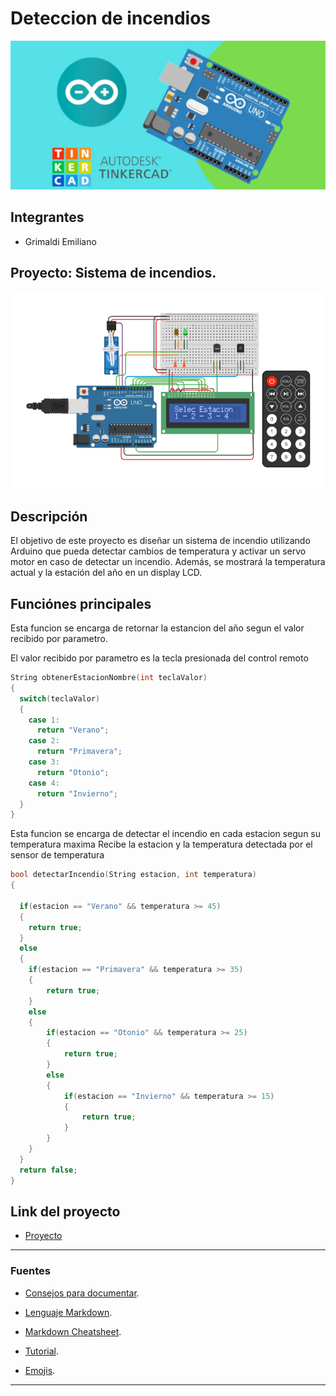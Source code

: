 # Deteccion de incendios 

![Tinkercad](./imagenes/arduino.jpg)

## Integrantes 
- Grimaldi Emiliano


## Proyecto: Sistema de incendios.

![Sistema de incendios](./imagenes/sistemaDeIncendio.png)


## Descripción
El objetivo de este proyecto es diseñar un sistema de incendio utilizando Arduino que pueda
detectar cambios de temperatura y activar un servo motor en caso de detectar un incendio.
Además, se mostrará la temperatura actual y la estación del año en un display LCD.

## Funciónes principales
Esta funcion se encarga de retornar la estancion del año segun el valor recibido por parametro.

El valor recibido por parametro es la tecla presionada del control remoto

~~~ C++ (lenguaje en el que esta escrito)
String obtenerEstacionNombre(int teclaValor) 
{
  switch(teclaValor) 
  {
    case 1:
      return "Verano";
    case 2:
      return "Primavera";
    case 3:
      return "Otonio";
    case 4:
      return "Invierno";
  }
}
~~~

Esta funcion se encarga de detectar el incendio en cada estacion segun su temperatura maxima
Recibe la estacion y la temperatura detectada por el sensor de temperatura
~~~ C++ (lenguaje en el que esta escrito)
bool detectarIncendio(String estacion, int temperatura)
{
	
  if(estacion == "Verano" && temperatura >= 45)
  {
	return true;
  }
  else
  {
	if(estacion == "Primavera" && temperatura >= 35)
    {
		return true;
    }
    else
    {
		if(estacion == "Otonio" && temperatura >= 25)
        {
			return true;
        }
      	else
      	{
			if(estacion == "Invierno" && temperatura >= 15)
            {
				return true;
            }	
      	}
    }
  }
  return false;
}
~~~

## Link del proyecto 
- [Proyecto](https://www.tinkercad.com/things/75A1FZXPWzx?sharecode=z4TioD3nv0mDm1aPFqUz2jU0UYtwOZkDE59e2zzKrBw)

---
### Fuentes
- [Consejos para documentar](https://www.sohamkamani.com/how-to-write-good-documentation/#architecture-documentation).

- [Lenguaje Markdown](https://markdown.es/sintaxis-markdown/#linkauto).

- [Markdown Cheatsheet](https://github.com/adam-p/markdown-here/wiki/Markdown-Cheatsheet).

- [Tutorial](https://www.youtube.com/watch?v=oxaH9CFpeEE).

- [Emojis](https://gist.github.com/rxaviers/7360908).

---







